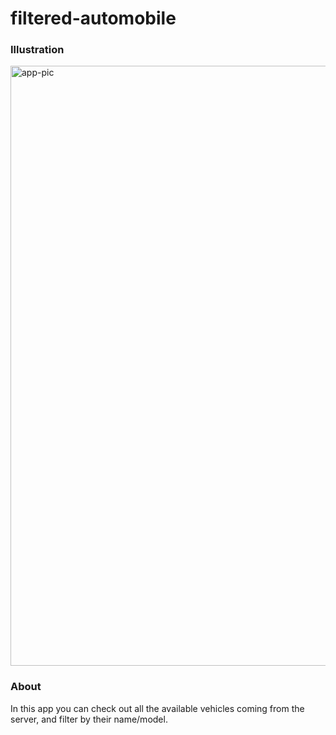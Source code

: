 # filtered-automobile

### Illustration

<img width="960" alt="app-pic" src="https://user-images.githubusercontent.com/57451645/89879493-b59c8800-dbcb-11ea-8b20-9a1f005f5d3d.png">

### About
In this app you can check out all the available vehicles coming from the server, and filter by their name/model.
